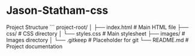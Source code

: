 # Jason-Statham-css
Project Structure ``` project-root/ │ ├── index.html # Main HTML file ├── css/ # CSS directory │ └── styles.css # Main stylesheet ├── images/ # Images directory │ └── .gitkeep # Placeholder for git └── README.md # Project documentation
